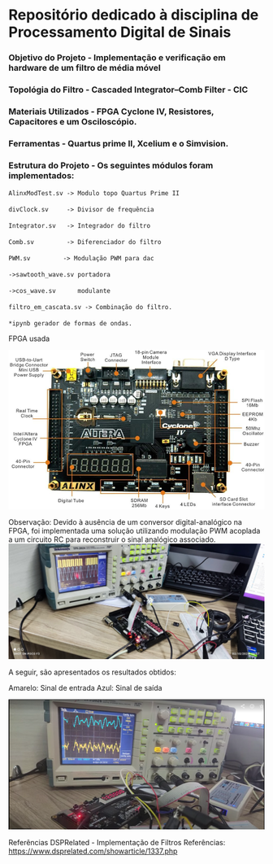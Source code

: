# Repositório dedicado à disciplina de Processamento Digital de Sinais

### **Objetivo do Projeto**        -  Implementação e verificação em hardware de um filtro de média móvel

### **Topológia do Filtro**        -  Cascaded Integrator–Comb Filter - CIC

### **Materiais Utilizados**     -  FPGA Cyclone IV, Resistores, Capacitores e um Osciloscópio.

### **Ferramentas**                -  Quartus prime II, Xcelium e o Simvision.

### Estrutura do Projeto - Os seguintes módulos foram implementados:

    AlinxModTest.sv -> Modulo topo Quartus Prime II
    
    divClock.sv     -> Divisor de frequência
    
    Integrator.sv   -> Integrador do filtro 
    
    Comb.sv         -> Diferenciador do filtro
    
    PWM.sv         -> Modulação PWM para dac
    
    ->sawtooth_wave.sv portadora
    
    ->cos_wave.sv      modulante
    
    filtro_em_cascata.sv -> Combinação do filtro.

    *ipynb gerador de formas de ondas.

FPGA usada

![Alt text](./CIC/Alinx-ax4010-altera-cyclone-iv-ep4ce10-placa-de-estudo-de-n-vel-de-entrada-placa-fpga.jpg)

Observação: Devido à ausência de um conversor digital-analógico na FPGA, foi implementada uma solução utilizando modulação PWM acoplada a um circuito RC para reconstruir o sinal analógico associado.
![Alt text](./CIC/pwm_test_dac.jpg)

A seguir, são apresentados os resultados obtidos:

Amarelo: Sinal de entrada Azul: Sinal de saída

![Alt text](./CIC/resultados.png)


Referências DSPRelated - Implementação de Filtros Referências:
https://www.dsprelated.com/showarticle/1337.php

